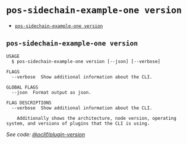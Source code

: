 # `pos-sidechain-example-one version`

- [`pos-sidechain-example-one version`](#pos-sidechain-example-one-version)

## `pos-sidechain-example-one version`

```
USAGE
  $ pos-sidechain-example-one version [--json] [--verbose]

FLAGS
  --verbose  Show additional information about the CLI.

GLOBAL FLAGS
  --json  Format output as json.

FLAG DESCRIPTIONS
  --verbose  Show additional information about the CLI.

    Additionally shows the architecture, node version, operating system, and versions of plugins that the CLI is using.
```

_See code: [@oclif/plugin-version](https://github.com/oclif/plugin-version/blob/v1.1.3/src/commands/version.ts)_

